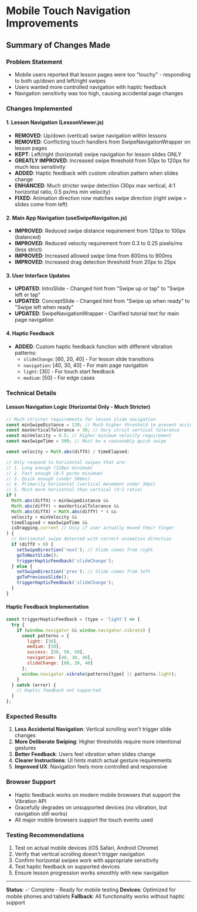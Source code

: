 # Mobile Touch Navigation Improvements

## Summary of Changes Made

### Problem Statement
- Mobile users reported that lesson pages were too "touchy" - responding to both up/down and left/right swipes
- Users wanted more controlled navigation with haptic feedback
- Navigation sensitivity was too high, causing accidental page changes

### Changes Implemented

#### 1. Lesson Navigation (LessonViewer.js)
- **REMOVED**: Up/down (vertical) swipe navigation within lessons
- **REMOVED**: Conflicting touch handlers from SwipeNavigationWrapper on lesson pages
- **KEPT**: Left/right (horizontal) swipe navigation for lesson slides ONLY
- **GREATLY IMPROVED**: Increased swipe threshold from 50px to 120px for much less sensitivity
- **ADDED**: Haptic feedback with custom vibration pattern when slides change
- **ENHANCED**: Much stricter swipe detection (30px max vertical, 4:1 horizontal ratio, 0.5 px/ms min velocity)
- **FIXED**: Animation direction now matches swipe direction (right swipe = slides come from left)

#### 2. Main App Navigation (useSwipeNavigation.js)
- **IMPROVED**: Reduced swipe distance requirement from 120px to 100px (balanced)
- **IMPROVED**: Reduced velocity requirement from 0.3 to 0.25 pixels/ms (less strict)
- **IMPROVED**: Increased allowed swipe time from 800ms to 900ms
- **IMPROVED**: Increased drag detection threshold from 20px to 25px

#### 3. User Interface Updates
- **UPDATED**: IntroSlide - Changed hint from "Swipe up or tap" to "Swipe left or tap"
- **UPDATED**: ConceptSlide - Changed hint from "Swipe up when ready" to "Swipe left when ready"
- **UPDATED**: SwipeNavigationWrapper - Clarified tutorial text for main page navigation

#### 4. Haptic Feedback
- **ADDED**: Custom haptic feedback function with different vibration patterns:
  - `slideChange`: [60, 20, 40] - For lesson slide transitions
  - `navigation`: [40, 30, 40] - For main page navigation
  - `light`: [30] - For touch start feedback
  - `medium`: [50] - For edge cases

### Technical Details

#### Lesson Navigation Logic (Horizontal Only - Much Stricter)
```javascript
// Much stricter requirements for lesson slide navigation
const minSwipeDistance = 120; // Much higher threshold to prevent accidents
const maxVerticalTolerance = 30; // Very strict vertical tolerance
const minVelocity = 0.5; // Higher minimum velocity requirement
const maxSwipeTime = 500; // Must be a reasonably quick swipe

const velocity = Math.abs(diffX) / timeElapsed;

// Only respond to horizontal swipes that are:
// 1. Long enough (120px minimum)
// 2. Fast enough (0.5 px/ms minimum)
// 3. Quick enough (under 500ms)
// 4. Primarily horizontal (vertical movement under 30px)
// 5. Much more horizontal than vertical (4:1 ratio)
if (
  Math.abs(diffX) > minSwipeDistance && 
  Math.abs(diffY) < maxVerticalTolerance && 
  Math.abs(diffX) > Math.abs(diffY) * 4 && 
  velocity > minVelocity && 
  timeElapsed < maxSwipeTime &&
  isDragging.current // Only if user actually moved their finger
) {
  // Horizontal swipe detected with correct animation direction
  if (diffX > 0) {
    setSwipeDirection('next'); // Slide comes from right
    goToNextSlide();
    triggerHapticFeedback('slideChange');
  } else {
    setSwipeDirection('prev'); // Slide comes from left
    goToPreviousSlide();
    triggerHapticFeedback('slideChange');
  }
}
```

#### Haptic Feedback Implementation
```javascript
const triggerHapticFeedback = (type = 'light') => {
  try {
    if (window.navigator && window.navigator.vibrate) {
      const patterns = {
        light: [30],
        medium: [50],
        success: [50, 50, 50],
        navigation: [40, 30, 40],
        slideChange: [60, 20, 40]
      };
      window.navigator.vibrate(patterns[type] || patterns.light);
    }
  } catch (error) {
    // Haptic feedback not supported
  }
};
```

### Expected Results
1. **Less Accidental Navigation**: Vertical scrolling won't trigger slide changes
2. **More Deliberate Swiping**: Higher thresholds require more intentional gestures
3. **Better Feedback**: Users feel vibration when slides change
4. **Clearer Instructions**: UI hints match actual gesture requirements
5. **Improved UX**: Navigation feels more controlled and responsive

### Browser Support
- Haptic feedback works on modern mobile browsers that support the Vibration API
- Gracefully degrades on unsupported devices (no vibration, but navigation still works)
- All major mobile browsers support the touch events used

### Testing Recommendations
1. Test on actual mobile devices (iOS Safari, Android Chrome)
2. Verify that vertical scrolling doesn't trigger navigation
3. Confirm horizontal swipes work with appropriate sensitivity
4. Test haptic feedback on supported devices
5. Ensure lesson progression works smoothly with new navigation

---

**Status**: ✅ Complete - Ready for mobile testing
**Devices**: Optimized for mobile phones and tablets
**Fallback**: All functionality works without haptic support 
